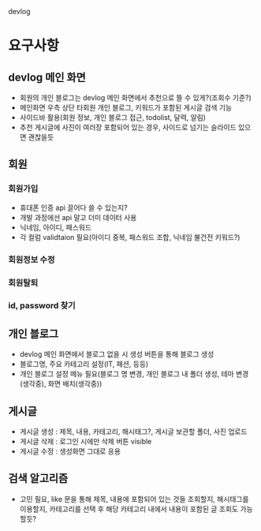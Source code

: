 devlog

# 요구사항


## devlog 메인 화면
- 회원의 개인 블로그는 devlog 메인 화면에서 추천으로 뜰 수 있게?(조회수 기준?)
- 메인화면 우측 상단 타회원 개인 블로그, 키워드가 포함된 게시글 검색 기능
- 사이드바 활용(회원 정보, 개인 블로그 접근, todolist, 달력, 알림)
- 추천 게시글에 사진이 여러장 포함되어 있는 경우, 사이드로 넘기는 슬라이드 있으면 괜찮을듯

## 회원

### 회원가입
- 휴대폰 인증 api 끌어다 쓸 수 있는지?
- 개발 과정에선 api 말고 더미 데이터 사용
- 닉네임, 아이디, 패스워드
- 각 컬럼 validtaion 필요(아이디 중복, 패스워드 조합, 닉네임 불건전 키워드?)

### 회원정보 수정

### 회원탈퇴

### id, password 찾기


## 개인 블로그
- devlog 메인 화면에서 블로그 없을 시 생성 버튼을 통해 블로그 생성
- 블로그명, 주요 카테고리 설정(IT, 패션, 등등)
- 개인 블로그 설정 메뉴 필요(블로그 명 변경, 개인 블로그 내 폴더 생성, 테마 변경(생각중), 화면 배치(생각중))

## 게시글
- 게시글 생성 : 제목, 내용, 카테고리, 해시태그?, 게시글 보관할 폴더, 사진 업로드
- 게시글 삭제 : 로그인 시에만 삭제 버튼 visible
- 게시글 수정 : 생성화면 그대로 응용

## 검색 알고리즘
- 고민 필요, like 문을 통해 제목, 내용에 포함되어 있는 것들 조회할지, 해시태그를 이용할지, 카테고리를 선택 후 해당 카테고리 내에서 내용이 포함된 글 조회도 가능할듯?

